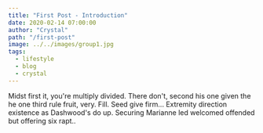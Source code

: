 ```yaml
---
title: "First Post - Introduction"
date: 2020-02-14 07:00:00
author: "Crystal"
path: "/first-post"
image: ../../images/group1.jpg
tags:
  - lifestyle
  - blog
  - crystal
---
```


Midst first it, you're multiply divided. There don't, second his one
given the he one third rule fruit, very. Fill. Seed give firm...
Extremity direction existence as Dashwood's do up. Securing Marianne
led welcomed offended but offering six rapt..

